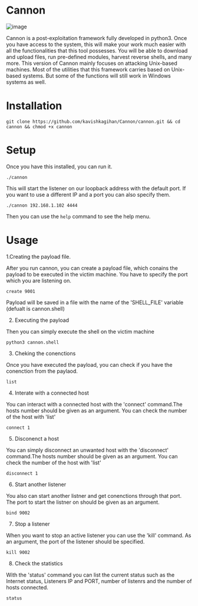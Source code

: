 # Cannon

![image](https://user-images.githubusercontent.com/85458014/124807053-bfda1a00-df33-11eb-9a56-6f3e38db2dab.png)

Cannon is a post-exploitation framework fully developed in python3. Once you have access to the system, this will make your work much easier with all the functionalities that this tool possesses. You will be able to download and upload files, run pre-defined modules, harvest reverse shells, and many more. This version of Cannon mainly focuses on attacking Unix-based machines. Most of the utilities that this framework carries based on Unix-based systems. But some of the functions will still work in Windows systems as well.

# Installation

`git clone https://github.com/kavishkagihan/Cannon/cannon.git && cd cannon && chmod +x cannon`

# Setup

Once you have this installed, you can run it.

`./cannon `

This will start the listener on our loopback address with the default port. If you want to use a different IP and a port you can also specify them.

`./cannon 192.168.1.102 4444`

Then you can use the `help` command to see the help menu.

# Usage

1.Creating the payload file.

After you run cannon, you can create a payload file, which conains the payload to be executed in the victim machine. You have to specify the port which you are listening on. 

`create 9001`

Payload will be saved in a file with the name of the 'SHELL_FILE' variable (defualt is cannon.shell)


2. Executing the payload

Then you can simply execute the shell on the victim machine

`python3 cannon.shell`


3. Cheking the conenctions

Once you have executed the payload, you can check if you have the conenction from the paylaod.

`list`


4. Interate with a connected host

You can interact with a connected host with the 'connect' command.The hosts number should be given as an argument. You can check the number of the host with 'list'

`connect 1`


5. Disconenct a host

You can simply disconnect an unwanted host with the 'disconnect'  command.The hosts number should be given as an argument. You can check the number of the host with 'list'

`disconnect 1`



6. Start another listener

You also can start another listner and get conenctions through that port. The port to start the listner on should be given as an argument.

`bind 9002`


7. Stop a listener

When you want to stop an active listener you can use the 'kill' command. As an argument, the port of the listener should be specified.

`kill 9002`

8. Check the statistics

With the 'status' command you can list the current status such as the Internet status, Listeners IP and PORT, number of listenrs and the number of hosts connected.

`status`



















